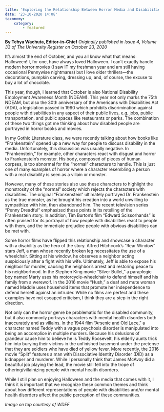 ```yaml
---
title: 'Exploring the Relationship Between Horror Media and Disabilities'
date: '23-10-2020 14:08'
taxonomy:
    category:
        - featured
---
```


**By Tehya Wachuta, Editor-in-Chief** _Originally published in Issue 4, Volume 33 of The University Register on October 23, 2020_

It’s almost the end of October, and you all know what that means: Halloween! I, for one, have always loved Halloween. I can’t exactly handle modern horror movies (I saw IT my freshman year and am still having occasional Pennywise nightmares) but I love older thrillers—the decorations, pumpkin carving, dressing up, and, of course, the excuse to buy a lot of chocolate.

This year, though, I learned that October is also National Disability Employment Awareness Month (NDEAM). This year not only marks the 75th NDEAM, but also the 30th anniversary of the Americans with Disabilities Act (ADA), a legislation passed in 1990 which prohibits discrimination against people with disabilities in any aspect of their public lives, e.g. jobs, public transportation, and public spaces like restaurants or parks. The combination of these two things got me thinking about how disabled people are portrayed in horror books and movies.

In my Gothic Literature class, we were recently talking about how books like “Frankenstein” opened up a new way for people to discuss disability in the media. Unfortunately, this discussion was usually negative. In “Frankenstein,” for example, other characters react with disgust and horror to Frankenstein’s monster. His body, composed of pieces of human corpses, is too abnormal for the “normal” characters to handle. This is just one of many examples of horror where a character resembling a person with a real disability is seen as a villain or monster.

However, many of these stories also use these characters to highlight the monstrosity of the “normal” society which rejects the characters with disabilities. The original “Frankenstein” ultimately portrayed Dr. Frankenstein as the true monster, as he brought his creation into a world unwilling to sympathize with him, then abandoned him. The recent television series “Penny Dreadful” emphasized these points in its retelling of the Frankenstein story. In addition, Tim Burton’s film “Edward Scissorhands” is often praised for its portrayal of how people with disabilities react to people with them, and the immediate prejudice people with obvious disabilities can be met with.

Some horror films have flipped this relationship and showcase a character with a disability as the hero of the story. Alfred Hitchcock’s “Rear Window” stars Jeff, a man whose recently broken leg necessitates the use of a wheelchair. Sitting at his window, he observes a neighbor acting suspiciously after a fight with his wife. Ultimately, Jeff is able to expose his neighbor for murder, causing the neighbor’s arrest and restoring peace to his neighborhood. In the Stephen King movie “Silver Bullet,” a paraplegic boy named Marty uses his motorcycle-wheelchair to defend himself and his family from a werewolf. In the 2016 movie “Hush,” a deaf and mute woman named Maddie uses household items that promote her independence to defend herself against an intruder. While no films are perfect and these examples have not escaped criticism, I think they are a step in the right direction.

Not only can the horror genre be problematic for the disabled community, but it also commonly portrays characters with mental health disorders both inaccurately and as villains. In the 1944 film “Arsenic and Old Lace,” a character named Teddy with a vague psychosis disorder is manipulated into being an accomplice in multiple murders. Because his delusions of grandeur cause him to believe he is Teddy Roosevelt, his elderly aunts trick him into burying their victims in the unfinished basement under the pretense that they are soldiers who have died of yellow fever. More recently, the 2016 movie “Split” features a man with Dissociative Identity Disorder (DID) as a kidnapper and murderer. While I personally think that James McAvoy did a beautiful job playing the lead, the movie still fell into the trope of othering/villainizing people with mental health disorders.

While I still plan on enjoying Halloween and the media that comes with it, I think it is important that we recognize these common themes and think about how different representations of people with disabilities and/or mental health disorders affect the public perception of these communities.

_Image on top courtesy of WDEF_
